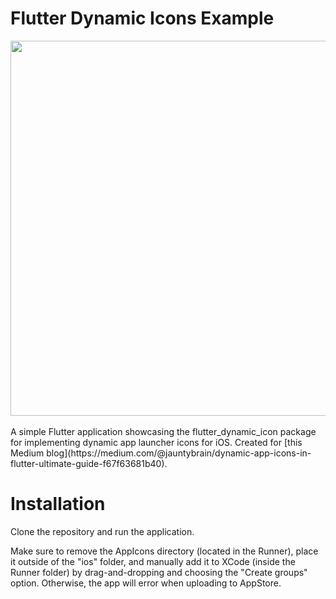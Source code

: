 # Flutter Dynamic Icons Example
<img width="600" src="https://github.com/jauntybrain/dynamic-icons-example/assets/105740958/9df3f2af-2a2c-41ca-9c1b-460e446d922a"/>
<br><br>
A simple Flutter application showcasing the flutter_dynamic_icon package for implementing dynamic app launcher icons for iOS. Created for 
[this Medium blog](https://medium.com/@jauntybrain/dynamic-app-icons-in-flutter-ultimate-guide-f67f63681b40).


# Installation

Clone the repository and run the application. 

Make sure to remove the AppIcons directory (located in the Runner), place it outside of the "ios" folder, and manually add it to XCode (inside the Runner folder) by drag-and-dropping and choosing the "Create groups" option. Otherwise, the app will error when uploading to AppStore.
